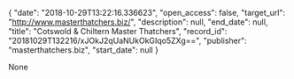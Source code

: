 {
  "date": "2018-10-29T13:22:16.336623", 
  "open_access": false, 
  "target_url": "http://www.masterthatchers.biz/", 
  "description": null, 
  "end_date": null, 
  "title": "Cotswold & Chiltern Master Thatchers", 
  "record_id": "20181029T132216/xJOkJ2qUaNUkOkGIqo5ZXg==", 
  "publisher": "masterthatchers.biz", 
  "start_date": null
}

None